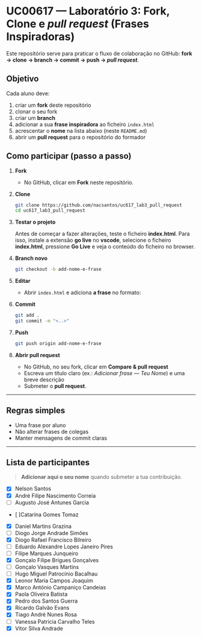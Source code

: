 # UC00617 — Laboratório 3: Fork, Clone e _pull request_ (Frases Inspiradoras)

Este repositório serve para praticar o fluxo de colaboração no GitHub:
**fork → clone → branch → commit → push → _pull request_**.

## Objetivo

Cada aluno deve:

1. criar um **fork** deste repositório
2. clonar o seu fork
3. criar um **branch**
4. adicionar a sua **frase inspiradora** ao ficheiro `index.html`
5. acrescentar o **nome** na lista abaixo (neste `README.md`)
6. abrir um **pull request** para o repositório do formador

## Como participar (passo a passo)

1. **Fork**

   - No GitHub, clicar em **Fork** neste repositório.

2. **Clone**

   ```bash
   git clone https://github.com/nacsantos/uc617_lab3_pull_request
   cd uc617_lab3_pull_request
   ```

3. **Testar o projeto**

   Antes de começar a fazer alterações, teste o ficheiro **index.html**. Para isso, instale a extensão **go live** no **vscode**, selecione o ficheiro **index.html**, pressione **Go Live** e veja o conteúdo do ficheiro no browser.

4. **Branch novo**

   ```bash
   git checkout -b add-nome-e-frase
   ```

5. **Editar**

   - Abrir `index.html` e adiciona **a frase** no formato:

6. **Commit**

   ```bash
   git add .
   git commit -m "<..>"
   ```

7. **Push**

   ```bash
   git push origin add-nome-e-frase
   ```

8. **Abrir pull request**
   - No GitHub, no seu fork, clicar em **Compare & pull request**
   - Escreva um título claro (ex.: _Adicionar frase — Teu Nome_) e uma breve descrição
   - Submeter o **pull request**.

---

## Regras simples

- Uma frase por aluno
- Não alterar frases de colegas
- Manter mensagens de commit claras

---

## Lista de participantes

> **Adicionar aqui o seu nome** quando submeter a tua contribuição.

- [x] Nelson Santos
- [x] André Filipe Nascimento Correia
- [ ] Augusto José Antunes Garcia
- [ ]Catarina Gomes Tomaz
- [x] Daniel Martins Grazina
- [ ] Diogo Jorge Andrade Simões
- [x] Diogo Rafael Francisco Bilreiro
- [ ] Eduardo Alexandre Lopes Janeiro Pires
- [ ] Filipe Marques Junqueiro
- [x] Gonçalo Filipe Brigues Gonçalves
- [ ] Gonçalo Vasques Martins
- [ ] Hugo Miguel Patrocínio Bacalhau
- [X] Leonor Maria Campos Joaquim
- [X] Marco António Campaniço Candeias
- [x] Paola Oliveira Batista
- [x] Pedro dos Santos Guerra
- [X] Ricardo Galvão Evans
- [x] Tiago André Nunes Rosa
- [ ] Vanessa Patricia Carvalho Teles
- [x] Vitor Silva Andrade
